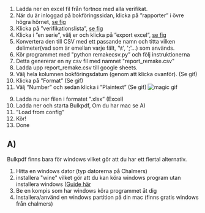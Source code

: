 1.  Ladda ner en excel fil från fortnox med alla verifikat.
1.  När du är inloggad på bokföringssidan, klicka på ”rapporter” i övre högra hörnet, [se fig](https://imgur.com/UF91b3S)
1.  Klicka på ”verifikationslista”, [se fig](https://imgur.com/zBlvf3m)
1.  Klicka i ”en serie”, välj er och klicka på ”export excel”, [se fig](https://imgur.com/hJwIQ0u)
1.  Konvertera den till CSV med ett passande namn och titta vilken delimeter(vad som är emellan varje fält, '\t', ';'...) som används.
1.  Kör programmet med "python remakecsv.py” och följ instruktionerna
1.  Detta genererar en ny csv fil med namnet "report_remake.csv"
1.  Ladda upp report_remake.csv till google sheets.
1.  Välj hela kolumnen bokföringsdatum (genom att klicka ovanför). (Se gif)
1.  Klicka på ”Format” (Se gif)
1.  Välj ”Number” och sedan klicka i ”Plaintext” (Se gif)
    ![magic gif](https://media.giphy.com/media/5T05wrxI4QvpBhBI6Z/giphy.gif)

9)  Ladda nu ner filen i formatet ”.xlsx” (Excel)
10) Ladda ner och starta Bulkpdf, Om du har mac se A)
11) ”Load from config”
12) Kör!
13) Done

## A)

Bulkpdf finns bara för windows vilket gör att du har ett flertal alternativ.

1.  Hitta en windows dator (typ datorerna på Chalmers)
2.  installera "wine" vilket gör att du kan köra windows program utan installera windows ([Guide här](https://www.davidbaumgold.com/tutorials/wine-mac/)
3.  Be en kompis som har windows köra programmet åt dig
4.  Installera/använd en windows partition på din mac (finns gratis windows från chalmers)
